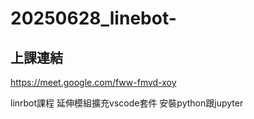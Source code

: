 # 20250628_linebot-
## 上課連結
https://meet.google.com/fww-fmvd-xoy

linrbot課程
延伸模組擴充vscode套件
安裝python跟jupyter
